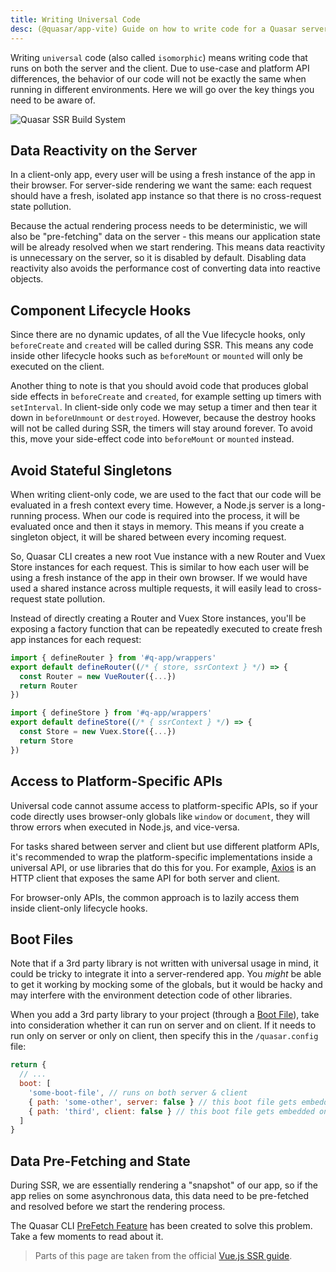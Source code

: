 ```yaml
---
title: Writing Universal Code
desc: (@quasar/app-vite) Guide on how to write code for a Quasar server-side rendered app.
---
```


Writing `universal` code (also called `isomorphic`) means writing code that runs on both the server and the client. Due to use-case and platform API differences, the behavior of our code will not be exactly the same when running in different environments. Here we will go over the key things you need to be aware of.

![Quasar SSR Build System](https://cdn.quasar.dev/img/ssr-build.png "Quasar SSR Build System")

## Data Reactivity on the Server
In a client-only app, every user will be using a fresh instance of the app in their browser. For server-side rendering we want the same: each request should have a fresh, isolated app instance so that there is no cross-request state pollution.

Because the actual rendering process needs to be deterministic, we will also be "pre-fetching" data on the server - this means our application state will be already resolved when we start rendering. This means data reactivity is unnecessary on the server, so it is disabled by default. Disabling data reactivity also avoids the performance cost of converting data into reactive objects.

## Component Lifecycle Hooks
Since there are no dynamic updates, of all the Vue lifecycle hooks, only `beforeCreate` and `created` will be called during SSR. This means any code inside other lifecycle hooks such as `beforeMount` or `mounted` will only be executed on the client.

Another thing to note is that you should avoid code that produces global side effects in `beforeCreate` and `created`, for example setting up timers with `setInterval`. In client-side only code we may setup a timer and then tear it down in `beforeUnmount` or `destroyed`. However, because the destroy hooks will not be called during SSR, the timers will stay around forever. To avoid this, move your side-effect code into `beforeMount` or `mounted` instead.

## Avoid Stateful Singletons
When writing client-only code, we are used to the fact that our code will be evaluated in a fresh context every time. However, a Node.js server is a long-running process. When our code is required into the process, it will be evaluated once and then it stays in memory. This means if you create a singleton object, it will be shared between every incoming request.

So, Quasar CLI creates a new root Vue instance with a new Router and Vuex Store instances for each request. This is similar to how each user will be using a fresh instance of the app in their own browser. If we would have used a shared instance across multiple requests, it will easily lead to cross-request state pollution.

Instead of directly creating a Router and Vuex Store instances, you'll be exposing a factory function that can be repeatedly executed to create fresh app instances for each request:

```js src/router/index.js
import { defineRouter } from '#q-app/wrappers'
export default defineRouter((/* { store, ssrContext } */) => {
  const Router = new VueRouter({...})
  return Router
})
```

```js src/store/index.js
import { defineStore } from '#q-app/wrappers'
export default defineStore((/* { ssrContext } */) => {
  const Store = new Vuex.Store({...})
  return Store
})
```

## Access to Platform-Specific APIs
Universal code cannot assume access to platform-specific APIs, so if your code directly uses browser-only globals like `window` or `document`, they will throw errors when executed in Node.js, and vice-versa.

For tasks shared between server and client but use different platform APIs, it's recommended to wrap the platform-specific implementations inside a universal API, or use libraries that do this for you. For example, [Axios](https://github.com/axios/axios) is an HTTP client that exposes the same API for both server and client.

For browser-only APIs, the common approach is to lazily access them inside client-only lifecycle hooks.

## Boot Files
Note that if a 3rd party library is not written with universal usage in mind, it could be tricky to integrate it into a server-rendered app. You *might* be able to get it working by mocking some of the globals, but it would be hacky and may interfere with the environment detection code of other libraries.

When you add a 3rd party library to your project (through a [Boot File](/quasar-cli-vite/boot-files)), take into consideration whether it can run on server and on client. If it needs to run only on server or only on client, then specify this in the `/quasar.config` file:

```js /quasar.config file
return {
  // ...
  boot: [
    'some-boot-file', // runs on both server & client
    { path: 'some-other', server: false } // this boot file gets embedded only on client-side
    { path: 'third', client: false } // this boot file gets embedded only on server-side
  ]
}
```

## Data Pre-Fetching and State
During SSR, we are essentially rendering a "snapshot" of our app, so if the app relies on some asynchronous data, this data need to be pre-fetched and resolved before we start the rendering process.

The Quasar CLI [PreFetch Feature](/quasar-cli-vite/prefetch-feature) has been created to solve this problem. Take a few moments to read about it.

<q-separator class="q-mt-xl" />

> Parts of this page are taken from the official [Vue.js SSR guide](https://vuejs.org/guide/scaling-up/ssr.html#component-lifecycle-hooks).
